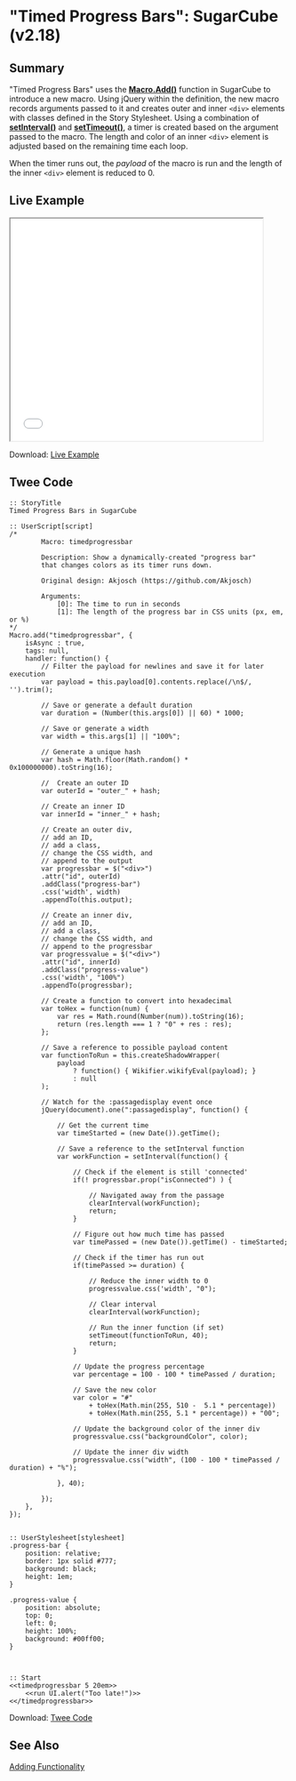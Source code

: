 # "Timed Progress Bars": SugarCube (v2.18)

## Summary

"Timed Progress Bars" uses the **[Macro.Add()](http://www.motoslave.net/sugarcube/2/docs/api-macro.html#macro-api)** function in SugarCube to introduce a new macro. Using jQuery within the definition, the new macro records arguments passed to it and creates outer and inner `<div>` elements with classes defined in the Story Stylesheet. Using a combination of **[setInterval()](https://developer.mozilla.org/en-US/docs/Web/API/WindowOrWorkerGlobalScope/setInterval)** and **[setTimeout()](https://developer.mozilla.org/en-US/docs/Web/API/WindowOrWorkerGlobalScope/setTimeout)**, a timer is created based on the argument passed to the macro. The length and color of an inner `<div>` element is adjusted based on the remaining time each loop.

When the timer runs out, the *payload* of the macro is run and the length of the inner `<div>` element is reduced to 0.

## Live Example

<section>
<iframe src="sugarcube_timed_progress_bars_example.html" height=400 width=90%></iframe>

Download: <a href="sugarcube_timed_progress_bars_example.html" target="_blank">Live Example</a>
</section>

## Twee Code

```
:: StoryTitle
Timed Progress Bars in SugarCube

:: UserScript[script]
/*
		Macro: timedprogressbar
		
		Description: Show a dynamically-created "progress bar" 
		that changes colors as its timer runs down.
		
		Original design: Akjosch (https://github.com/Akjosch)
		
		Arguments:
			[0]: The time to run in seconds
			[1]: The length of the progress bar in CSS units (px, em, or %)
*/
Macro.add("timedprogressbar", {
	isAsync : true,
	tags: null,
	handler: function() {
		// Filter the payload for newlines and save it for later execution
		var payload = this.payload[0].contents.replace(/\n$/, '').trim();
		
		// Save or generate a default duration
		var duration = (Number(this.args[0]) || 60) * 1000;
		
		// Save or generate a width
		var width = this.args[1] || "100%";
		
		// Generate a unique hash
		var hash = Math.floor(Math.random() * 0x100000000).toString(16);
		
		//  Create an outer ID
		var outerId = "outer_" + hash;
		
		// Create an inner ID
		var innerId = "inner_" + hash;
		
		// Create an outer div, 
		// add an ID,
		// add a class,
		// change the CSS width, and
		// append to the output
		var progressbar = $("<div>")
		.attr("id", outerId)
		.addClass("progress-bar")
		.css('width', width)
		.appendTo(this.output);
		
		// Create an inner div, 
		// add an ID,
		// add a class,
		// change the CSS width, and
		// append to the progressbar
		var progressvalue = $("<div>")
		.attr("id", innerId)
		.addClass("progress-value")
		.css('width', "100%")
		.appendTo(progressbar);
		
		// Create a function to convert into hexadecimal
		var toHex = function(num) {
			var res = Math.round(Number(num)).toString(16);
			return (res.length === 1 ? "0" + res : res);
		};
		
		// Save a reference to possible payload content
		var functionToRun = this.createShadowWrapper(
			payload
				? function() { Wikifier.wikifyEval(payload); }
				: null
		);
		
		// Watch for the :passagedisplay event once
		jQuery(document).one(":passagedisplay", function() {
			
			// Get the current time
			var timeStarted = (new Date()).getTime();
			
			// Save a reference to the setInterval function
			var workFunction = setInterval(function() {
				
				// Check if the element is still 'connected'
				if(! progressbar.prop("isConnected") ) {
					
					// Navigated away from the passage
					clearInterval(workFunction);
					return;
				}
				
				// Figure out how much time has passed
				var timePassed = (new Date()).getTime() - timeStarted;
				
				// Check if the timer has run out
				if(timePassed >= duration) {
					
					// Reduce the inner width to 0
					progressvalue.css('width', "0");
					
					// Clear interval
					clearInterval(workFunction);
					
					// Run the inner function (if set)
					setTimeout(functionToRun, 40);
					return;
				}
				
				// Update the progress percentage
				var percentage = 100 - 100 * timePassed / duration;
				
				// Save the new color
				var color = "#"
					+ toHex(Math.min(255, 510 -  5.1 * percentage))
					+ toHex(Math.min(255, 5.1 * percentage)) + "00";
				
				// Update the background color of the inner div
				progressvalue.css("backgroundColor", color);
				
				// Update the inner div width
				progressvalue.css("width", (100 - 100 * timePassed / duration) + "%");
				
			}, 40);
			
		});
	},
});


:: UserStylesheet[stylesheet]
.progress-bar {
	position: relative;
	border: 1px solid #777;
	background: black;
	height: 1em;
}

.progress-value {
	position: absolute;
	top: 0;
	left: 0;
	height: 100%;
	background: #00ff00;
}



:: Start
<<timedprogressbar 5 20em>>
	<<run UI.alert("Too late!")>>
<</timedprogressbar>>

```

Download: <a href="sugarcube_timed_progress_bars_twee.txt" target="_blank">Twee Code</a>

## See Also

[Adding Functionality](../../addingfunctionality/sugarcube/sugarcube_adding_functionality.md)
